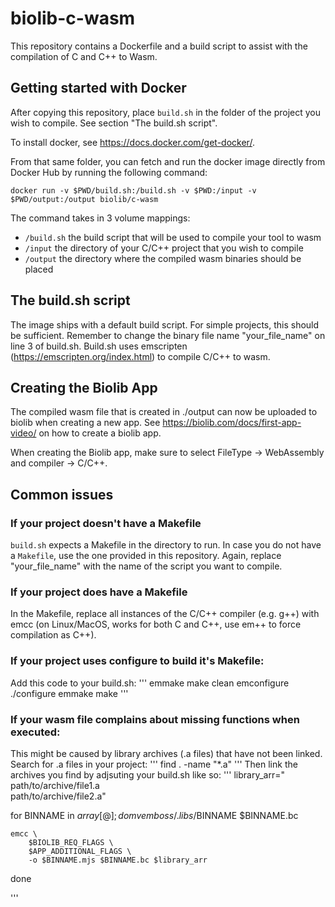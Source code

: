 # biolib-c-wasm
This repository contains a Dockerfile and a build script to assist with the compilation of C and C++ to Wasm.

## Getting started with Docker
After copying  this repository, place `build.sh` in the folder of the project you wish to compile. See section "The build.sh script".

To install docker, see https://docs.docker.com/get-docker/.

From that same folder, you can fetch and run the docker image directly from Docker Hub by running the following command:
```
docker run -v $PWD/build.sh:/build.sh -v $PWD:/input -v $PWD/output:/output biolib/c-wasm
```

The command takes in 3 volume mappings:
- `/build.sh` the build script that will be used to compile your tool to wasm
- `/input` the directory of your C/C++ project that you wish to compile
- `/output` the directory where the compiled wasm binaries should be placed

## The build.sh script

The image ships with a default build script. For simple projects, this should be sufficient. Remember to change the binary file name "your_file_name" on line 3 of build.sh.
Build.sh uses emscripten (https://emscripten.org/index.html) to compile C/C++ to wasm.

## Creating the Biolib App
The compiled wasm file that is created in ./output can now be uploaded to biolib when creating a new app.
See https://biolib.com/docs/first-app-video/ on how to create a biolib app.

When creating the Biolib app, make sure to select FileType -> WebAssembly and compiler -> C/C++.

## Common issues

### If your project doesn't have a Makefile
`build.sh` expects a Makefile in the directory to run. In case you do not have a `Makefile`, use the one provided in this repository. Again, replace "your_file_name" with the name of the script you want to compile.

### If your project does have a Makefile
In the Makefile, replace all instances of the C/C++ compiler (e.g. g++) with emcc (on Linux/MacOS, works for both C and C++, use em++ to force compilation as C++).

### If your project uses configure to build it's Makefile:
Add this code to your build.sh:
'''
emmake make clean
emconfigure ./configure
emmake make
'''

### If your wasm file complains about missing functions when executed:
This might be caused by library archives (.a files) that have not been linked. Search for .a files in your project:
'''
find . -name "*.a"
'''
Then link the archives you find by adjsuting your build.sh like so:
'''
library_arr="\
    path/to/archive/file1.a \
    path/to/archive/file2.a"

for BINNAME in ${array[@]}; do
    mv emboss/.libs/$BINNAME $BINNAME.bc

    emcc \
        $BIOLIB_REQ_FLAGS \
        $APP_ADDITIONAL_FLAGS \
        -o $BINNAME.mjs $BINNAME.bc $library_arr
done

'''

